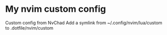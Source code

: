 # My nvim custom config

Custom config from NvChad
Add a symlink from ~/.config/nvim/lua/custom to .dotfile/nvim/custom

